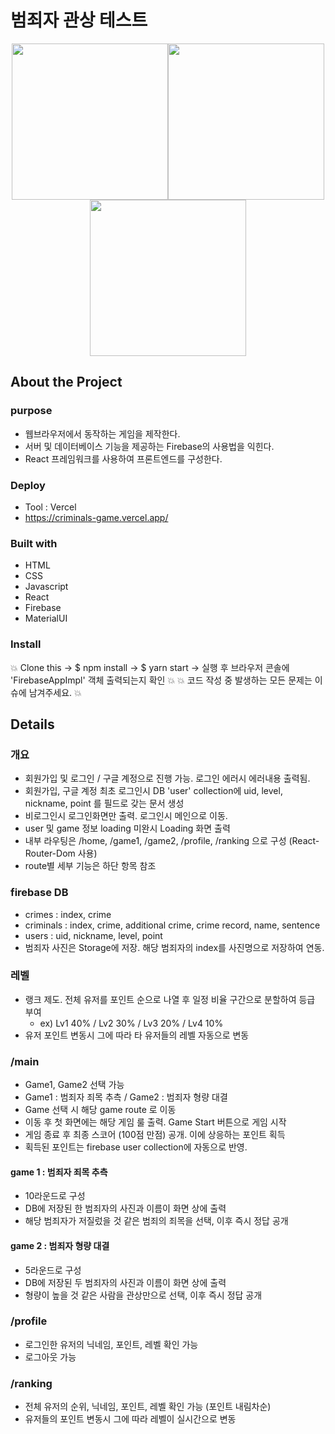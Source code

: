 # 범죄자 관상 테스트

<p align="center"><img src="https://user-images.githubusercontent.com/40906871/144459871-289ae68f-4900-4c96-b237-9f9ee5737398.png" height="250"/><img src="https://user-images.githubusercontent.com/40906871/144459956-016f1f13-c28f-45bb-804f-01c2fc4425a2.png" height="250"/><img src="https://user-images.githubusercontent.com/40906871/144460081-b6239ecc-e3ea-4cfb-abf1-3175573dfb70.png" height="250"/></p>





## About the Project

### purpose
- 웹브라우저에서 동작하는 게임을 제작한다.
- 서버 및 데이터베이스 기능을 제공하는 Firebase의 사용법을 익힌다. 
- React 프레임워크를 사용하여 프론트엔드를 구성한다.

### Deploy

- Tool : Vercel
- https://criminals-game.vercel.app/

### Built with

- HTML
- CSS
- Javascript
- React
- Firebase
- MaterialUI

### Install

:boom: Clone this -> $ npm install -> $ yarn start -> 실행 후 브라우저 콘솔에 'FirebaseAppImpl' 객체 출력되는지 확인 :boom:
:boom: 코드 작성 중 발생하는 모든 문제는 이슈에 남겨주세요. :boom:

## Details

### 개요
- 회원가입 및 로그인 / 구글 계정으로 진행 가능. 로그인 에러시 에러내용 출력됨.
- 회원가입, 구글 계정 최초 로그인시 DB 'user' collection에 uid, level, nickname, point 를 필드로 갖는 문서 생성
- 비로그인시 로그인화면만 출력. 로그인시 메인으로 이동.
- user 및 game 정보 loading 미완시 Loading 화면 출력
- 내부 라우팅은 /home, /game1, /game2, /profile, /ranking 으로 구성 (React-Router-Dom 사용)
- route별 세부 기능은 하단 항목 참조

### firebase DB 
- crimes : index, crime   
- criminals : index, crime, additional crime, crime record, name, sentence
- users : uid, nickname, level, point
- 범죄자 사진은 Storage에 저장. 해당 범죄자의 index를 사진명으로 저장하여 연동.

### 레벨
- 랭크 제도. 전체 유저를 포인트 순으로 나열 후 일정 비율 구간으로 분할하여 등급 부여
    - ex) Lv1 40% / Lv2 30% / Lv3 20% / Lv4 10%
- 유저 포인트 변동시 그에 따라 타 유저들의 레벨 자동으로 변동

### /main
- Game1, Game2 선택 가능
- Game1 : 범죄자 죄목 추측 / Game2 : 범죄자 형량 대결
- Game 선택 시 해당 game route 로 이동
- 이동 후 첫 화면에는 해당 게임 룰 출력. Game Start 버튼으로 게임 시작
- 게임 종료 후 최종 스코어 (100점 만점) 공개. 이에 상응하는 포인트 획득
- 획득된 포인트는 firebase user collection에 자동으로 반영.

#### game 1 : 범죄자 죄목 추측
- 10라운드로 구성 
- DB에 저장된 한 범죄자의 사진과 이름이 화면 상에 출력
- 해당 범죄자가 저질렀을 것 같은 범죄의 죄목을 선택, 이후 즉시 정답 공개

#### game 2 : 범죄자 형량 대결
- 5라운드로 구성
- DB에 저장된 두 범죄자의 사진과 이름이 화면 상에 출력
- 형량이 높을 것 같은 사람을 관상만으로 선택, 이후 즉시 정답 공개

### /profile
- 로그인한 유저의 닉네임, 포인트, 레벨 확인 가능
- 로그아웃 가능

### /ranking
- 전체 유저의 순위, 닉네임, 포인트, 레벨 확인 가능 (포인트 내림차순)
- 유저들의 포인트 변동시 그에 따라 레벨이 실시간으로 변동
